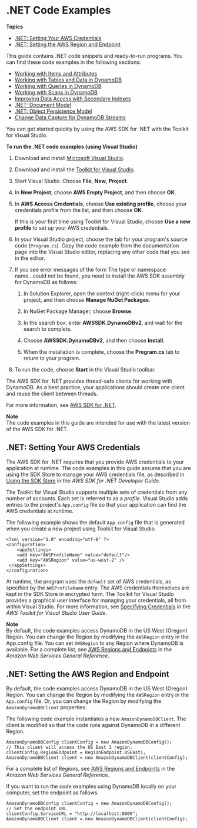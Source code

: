 # \.NET Code Examples<a name="CodeSamples.DotNet"></a>

**Topics**
+ [\.NET: Setting Your AWS Credentials](#CodeSamples.DotNet.Credentials)
+ [\.NET: Setting the AWS Region and Endpoint](#CodeSamples.DotNet.RegionAndEndpoint)

This guide contains \.NET code snippets and ready\-to\-run programs\. You can find these code examples in the following sections:
+ [Working with Items and Attributes](WorkingWithItems.md)
+ [Working with Tables and Data in DynamoDB](WorkingWithTables.md)
+ [Working with Queries in DynamoDB](Query.md)
+ [Working with Scans in DynamoDB](Scan.md)
+ [Improving Data Access with Secondary Indexes](SecondaryIndexes.md)
+ [\.NET: Document Model](DotNetSDKMidLevel.md)
+ [\.NET: Object Persistence Model](DotNetSDKHighLevel.md)
+ [Change Data Capture for DynamoDB Streams](Streams.md)

You can get started quickly by using the AWS SDK for \.NET with the Toolkit for Visual Studio\.

**To run the \.NET code examples \(using Visual Studio\)**

1. Download and install [Microsoft Visual Studio](https://www.visualstudio.com)\.

1. Download and install the [Toolkit for Visual Studio](https://aws.amazon.com/visualstudio/)\.

1. Start Visual Studio\. Choose **File**, **New**, **Project**\.

1. In **New Project**, choose **AWS Empty Project**, and then choose **OK**\.

1. In **AWS Access Credentials**, choose **Use existing profile**, choose your credentials profile from the list, and then choose **OK**\.

   If this is your first time using Toolkit for Visual Studio, choose **Use a new profile** to set up your AWS credentials\.

1. In your Visual Studio project, choose the tab for your program's source code \(`Program.cs`\)\. Copy the code example from the documentation page into the Visual Studio editor, replacing any other code that you see in the editor\.

1. If you see error messages of the form The type or namespace name\.\.\.could not be found, you need to install the AWS SDK assembly for DynamoDB as follows:

   1. In Solution Explorer, open the context \(right\-click\) menu for your project, and then choose **Manage NuGet Packages**\.

   1. In NuGet Package Manager, choose **Browse**\.

   1. In the search box, enter **AWSSDK\.DynamoDBv2**, and wait for the search to complete\.

   1. Choose **AWSSDK\.DynamoDBv2**, and then choose **Install**\.

   1. When the installation is complete, choose the **Program\.cs** tab to return to your program\.

1. To run the code, choose **Start** in the Visual Studio toolbar\.

The AWS SDK for \.NET provides thread\-safe clients for working with DynamoDB\. As a best practice, your applications should create one client and reuse the client between threads\.

For more information, see [AWS SDK for \.NET](https://aws.amazon.com/sdk-for-net)\.

**Note**  
The code examples in this guide are intended for use with the latest version of the AWS SDK for \.NET\.

## \.NET: Setting Your AWS Credentials<a name="CodeSamples.DotNet.Credentials"></a>

The AWS SDK for \.NET requires that you provide AWS credentials to your application at runtime\. The code examples in this guide assume that you are using the SDK Store to manage your AWS credentials file, as described in [Using the SDK Store](https://docs.aws.amazon.com/sdk-for-net/v3/developer-guide/net-dg-config-creds.html#sdk-store) in the *AWS SDK for \.NET Developer Guide*\.

The Toolkit for Visual Studio supports multiple sets of credentials from any number of accounts\. Each set is referred to as a *profile*\. Visual Studio adds entries to the project's `App.config` file so that your application can find the AWS credentials at runtime\.

The following example shows the default `App.config` file that is generated when you create a new project using Toolkit for Visual Studio\.

```
<?xml version="1.0" encoding="utf-8" ?>
<configuration>
    <appSettings>
    <add key="AWSProfileName" value="default"/>
    <add key="AWSRegion" value="us-west-2" />
 </appSettings>
</configuration>
```

At runtime, the program uses the `default` set of AWS credentials, as specified by the `AWSProfileName` entry\. The AWS credentials themselves are kept in the SDK Store in encrypted form\. The Toolkit for Visual Studio provides a graphical user interface for managing your credentials, all from within Visual Studio\. For more information, see [Specifying Credentials](https://docs.aws.amazon.com/AWSToolkitVS/latest/UserGuide/tkv_setup.html#creds) in the *AWS Toolkit for Visual Studio User Guide*\.

**Note**  
By default, the code examples access DynamoDB in the US West \(Oregon\) Region\. You can change the Region by modifying the `AWSRegion` entry in the App\.config file\. You can set `AWSRegion` to any Region where DynamoDB is available\. For a complete list, see [AWS Regions and Endpoints](https://docs.aws.amazon.com/general/latest/gr/rande.html#ddb_region) in the *Amazon Web Services General Reference*\.

## \.NET: Setting the AWS Region and Endpoint<a name="CodeSamples.DotNet.RegionAndEndpoint"></a>

By default, the code examples access DynamoDB in the US West \(Oregon\) Region\. You can change the Region by modifying the `AWSRegion` entry in the `App.config` file\. Or, you can change the Region by modifying the `AmazonDynamoDBClient` properties\.

The following code example instantiates a new `AmazonDynamoDBClient`\. The client is modified so that the code runs against DynamoDB in a different Region\.

```
AmazonDynamoDBConfig clientConfig = new AmazonDynamoDBConfig();
// This client will access the US East 1 region.
clientConfig.RegionEndpoint = RegionEndpoint.USEast1;
AmazonDynamoDBClient client = new AmazonDynamoDBClient(clientConfig);
```

For a complete list of Regions, see [AWS Regions and Endpoints](https://docs.aws.amazon.com/general/latest/gr/rande.html#ddb_region) in the *Amazon Web Services General Reference*\.

If you want to run the code examples using DynamoDB locally on your computer, set the endpoint as follows\.

```
AmazonDynamoDBConfig clientConfig = new AmazonDynamoDBConfig();
// Set the endpoint URL
clientConfig.ServiceURL = "http://localhost:8000";
AmazonDynamoDBClient client = new AmazonDynamoDBClient(clientConfig);
```